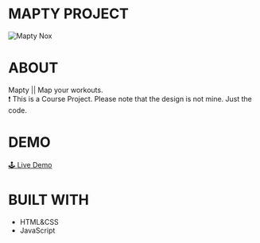 # MAPTY PROJECT
![Mapty Nox](https://user-images.githubusercontent.com/87571337/178055750-2e540891-c4b3-4682-98ea-9ad0b57b7750.jpg)

# ABOUT
Mapty || Map your workouts.
<br/>
❗ This is a Course Project. Please note that the design is not mine. Just the code.

# DEMO
<a href="https://mapty-nox.netlify.app/" target="_blank">🕹 Live Demo</a>

# BUILT WITH
- HTML&CSS
- JavaScript
